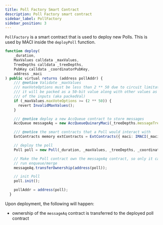 ```yaml
---
title: Poll Factory Smart Contract
description: Poll Factory smart contract
sidebar_label: PollFactory
sidebar_position: 3
---
```


`PollFactory` is a smart contract that is used to deploy new Polls. This is used by MACI inside the `deployPoll` function.

```ts
function deploy(
    _duration,
    MaxValues calldata _maxValues,
    TreeDepths calldata _treeDepths,
    PubKey calldata _coordinatorPubKey,
    address _maci
) public virtual returns (address pollAddr) {
    /// @notice Validate _maxValues
    /// maxVoteOptions must be less than 2 ** 50 due to circuit limitations;
    /// it will be packed as a 50-bit value along with other values as one
    /// of the inputs (aka packedVal)
    if (_maxValues.maxVoteOptions >= (2 ** 50)) {
      revert InvalidMaxValues();
    }

    /// @notice deploy a new AccQueue contract to store messages
    AccQueue messageAq = new AccQueueQuinaryMaci(_treeDepths.messageTreeSubDepth);

    /// @notice the smart contracts that a Poll would interact with
    ExtContracts memory extContracts = ExtContracts({ maci: IMACI(_maci), messageAq: messageAq });

    // deploy the poll
    Poll poll = new Poll(_duration, _maxValues, _treeDepths, _coordinatorPubKey, extContracts);

    // Make the Poll contract own the messageAq contract, so only it can
    // run enqueue/merge
    messageAq.transferOwnership(address(poll));

    // init Poll
    poll.init();

    pollAddr = address(poll);
  }
```

Upon deployment, the following will happen:

- ownership of the `messageAq` contract is transferred to the deployed poll contract
